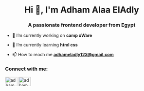 <h1 align="center">Hi 👋, I'm Adham Alaa ElAdly</h1>
<h3 align="center">A passionate frontend developer from Egypt</h3>

- 🔭 I’m currently working on **camp xWare**

- 🌱 I’m currently learning **html css**

- 📫 How to reach me **adhameladly123@gmail.com**

<h3 align="left">Connect with me:</h3>
<p align="left">
<a href="https://fb.com/adhameladly" target="blank"><img align="center" src="https://raw.githubusercontent.com/rahuldkjain/github-profile-readme-generator/master/src/images/icons/Social/facebook.svg" alt="adhameladly" height="30" width="40" /></a>
<a href="https://instagram.com/adhameladly6" target="blank"><img align="center" src="https://raw.githubusercontent.com/rahuldkjain/github-profile-readme-generator/master/src/images/icons/Social/instagram.svg" alt="adhameladly6" height="30" width="40" /></a>
</p>
